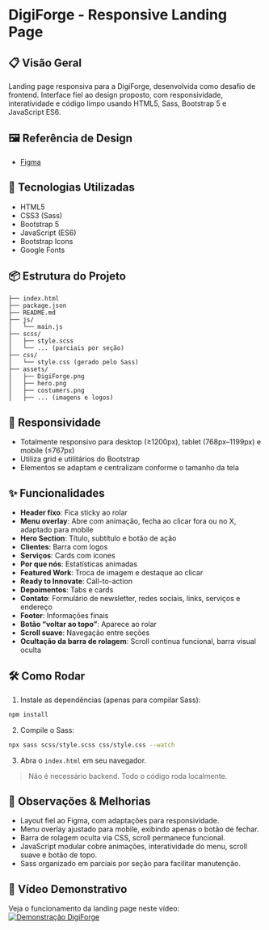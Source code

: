 # DigiForge - Responsive Landing Page

## 📋 Visão Geral

Landing page responsiva para a DigiForge, desenvolvida como desafio de frontend. Interface fiel ao design proposto, com responsividade, interatividade e código limpo usando HTML5, Sass, Bootstrap 5 e JavaScript ES6.

## 🖼️ Referência de Design

- [Figma](https://www.figma.com/design/euKTRDkrruHbQtNj86dhvw/DigiForge---Software-Agency-Landing-Page--Community-?node-id=0-1&p=f&t=C4GYUL0ioduRCYHG-0)

## 🧱 Tecnologias Utilizadas

- HTML5
- CSS3 (Sass)
- Bootstrap 5
- JavaScript (ES6)
- Bootstrap Icons
- Google Fonts

## 📦 Estrutura do Projeto

```
├── index.html
├── package.json
├── README.md
├── js/
│   └── main.js
├── scss/
│   ├── style.scss
│   └── ... (parciais por seção)
├── css/
│   └── style.css (gerado pelo Sass)
├── assets/
│   ├── DigiForge.png
│   ├── hero.png
│   ├── costumers.png
│   ├── ... (imagens e logos)
```

## 📱 Responsividade

- Totalmente responsivo para desktop (≥1200px), tablet (768px–1199px) e mobile (≤767px)
- Utiliza grid e utilitários do Bootstrap
- Elementos se adaptam e centralizam conforme o tamanho da tela

## ✨ Funcionalidades

- **Header fixo**: Fica sticky ao rolar
- **Menu overlay**: Abre com animação, fecha ao clicar fora ou no X, adaptado para mobile
- **Hero Section**: Título, subtítulo e botão de ação
- **Clientes**: Barra com logos
- **Serviços**: Cards com ícones
- **Por que nós**: Estatísticas animadas
- **Featured Work**: Troca de imagem e destaque ao clicar
- **Ready to Innovate**: Call-to-action
- **Depoimentos**: Tabs e cards
- **Contato**: Formulário de newsletter, redes sociais, links, serviços e endereço
- **Footer**: Informações finais
- **Botão “voltar ao topo”**: Aparece ao rolar
- **Scroll suave**: Navegação entre seções
- **Ocultação da barra de rolagem**: Scroll continua funcional, barra visual oculta

## 🛠️ Como Rodar

1. Instale as dependências (apenas para compilar Sass):

```bash
npm install
```

2. Compile o Sass:

```bash
npx sass scss/style.scss css/style.css --watch
```

3. Abra o `index.html` em seu navegador.

> Não é necessário backend. Todo o código roda localmente.

## 📝 Observações & Melhorias

- Layout fiel ao Figma, com adaptações para responsividade.
- Menu overlay ajustado para mobile, exibindo apenas o botão de fechar.
- Barra de rolagem oculta via CSS, scroll permanece funcional.
- JavaScript modular cobre animações, interatividade do menu, scroll suave e botão de topo.
- Sass organizado em parciais por seção para facilitar manutenção.

## 🎥 Vídeo Demonstrativo

Veja o funcionamento da landing page neste vídeo:
[![Demonstração DigiForge](https://img.youtube.com/vi/8kxKZ23m98s/0.jpg)](https://youtu.be/8kxKZ23m98s)
